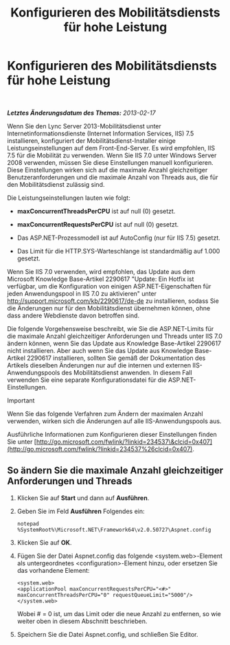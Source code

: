 ﻿---
title: Konfigurieren des Mobilitätsdiensts für hohe Leistung
TOCTitle: Konfigurieren des Mobilitätsdiensts für hohe Leistung
ms:assetid: c2b8aadb-cffb-49f0-ba7a-e8541a1ff475
ms:mtpsurl: https://technet.microsoft.com/de-de/library/Hh690042(v=OCS.15)
ms:contentKeyID: 49295315
ms.date: 05/19/2016
mtps_version: v=OCS.15
ms.translationtype: HT
---

# Konfigurieren des Mobilitätsdiensts für hohe Leistung

 

_**Letztes Änderungsdatum des Themas:** 2013-02-17_

Wenn Sie den Lync Server 2013-Mobilitätsdienst unter Internetinformationsdienste (Internet Information Services, IIS) 7.5 installieren, konfiguriert der Mobilitätsdienst-Installer einige Leistungseinstellungen auf dem Front-End-Server. Es wird empfohlen, IIS 7.5 für die Mobilität zu verwenden. Wenn Sie IIS 7.0 unter Windows Server 2008 verwenden, müssen Sie diese Einstellungen manuell konfigurieren. Diese Einstellungen wirken sich auf die maximale Anzahl gleichzeitiger Benutzeranforderungen und die maximale Anzahl von Threads aus, die für den Mobilitätsdienst zulässig sind.

Die Leistungseinstellungen lauten wie folgt:

  - **maxConcurrentThreadsPerCPU** ist auf null (0) gesetzt.

  - **maxConcurrentRequestsPerCPU** ist auf null (0) gesetzt.

  - Das ASP.NET-Prozessmodell ist auf AutoConfig (nur für IIS 7.5) gesetzt.

  - Das Limit für die HTTP.SYS-Warteschlange ist standardmäßig auf 1.000 gesetzt.

Wenn Sie IIS 7.0 verwenden, wird empfohlen, das Update aus dem Microsoft Knowledge Base-Artikel 2290617 "Update: Ein Hotfix ist verfügbar, um die Konfiguration von einigen ASP.NET-Eigenschaften für jeden Anwendungspool in IIS 7.0 zu aktivieren" unter <http://support.microsoft.com/kb/2290617/de-de> zu installieren, sodass Sie die Änderungen nur für den Mobilitätsdienst übernehmen können, ohne dass andere Webdienste davon betroffen sind.

Die folgende Vorgehensweise beschreibt, wie Sie die ASP.NET-Limits für die maximale Anzahl gleichzeitiger Anforderungen und Threads unter IIS 7.0 ändern können, wenn Sie das Update aus Knowledge Base-Artikel 2290617 nicht installieren. Aber auch wenn Sie das Update aus Knowledge Base-Artikel 2290617 installieren, sollten Sie gemäß der Dokumentation des Artikels dieselben Änderungen nur auf die internen und externen IIS-Anwendungspools des Mobilitätsdienst anwenden. In diesem Fall verwenden Sie eine separate Konfigurationsdatei für die ASP.NET-Einstellungen.


> [!IMPORTANT]
> Wenn Sie das folgende Verfahren zum Ändern der maximalen Anzahl verwenden, wirken sich die Änderungen auf alle IIS-Anwendungspools aus.



Ausführliche Informationen zum Konfigurieren dieser Einstellungen finden Sie unter [http://go.microsoft.com/fwlink/?linkid=234537\&clcid=0x407](http://go.microsoft.com/fwlink/?linkid=234537%26clcid=0x407).

## So ändern Sie die maximale Anzahl gleichzeitiger Anforderungen und Threads

1.  Klicken Sie auf **Start** und dann auf **Ausführen**.

2.  Geben Sie im Feld **Ausführen** Folgendes ein:
    
        notepad %SystemRoot%\Microsoft.NET\Framework64\v2.0.50727\Aspnet.config

3.  Klicken Sie auf **OK**.

4.  Fügen Sie der Datei Aspnet.config das folgende \<system.web\>-Element als untergeordnetes \<configuration\>-Element hinzu, oder ersetzen Sie das vorhandene Element:
    
        <system.web>
        <applicationPool maxConcurrentRequestsPerCPU="<#>" maxConcurrentThreadsPerCPU="0" requestQueueLimit="5000"/>
        </system.web>
    
    Wobei \# = 0 ist, um das Limit oder die neue Anzahl zu entfernen, so wie weiter oben in diesem Abschnitt beschrieben.

5.  Speichern Sie die Datei Aspnet.config, und schließen Sie Editor.

